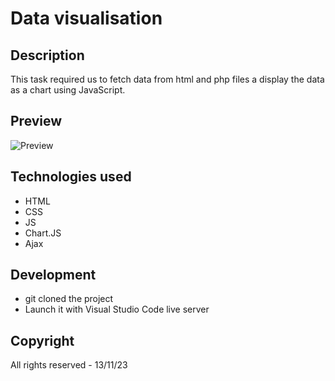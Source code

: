 # Data visualisation

## Description
This task required us to fetch data from html and php files a display the data as a chart using JavaScript.

## Preview
![Preview](./assets/preview_charts.png)

## Technologies used
- HTML
- CSS
- JS
- Chart.JS
- Ajax

## Development
- git cloned the project
- Launch it with Visual Studio Code live server

## Copyright
All rights reserved - 13/11/23
